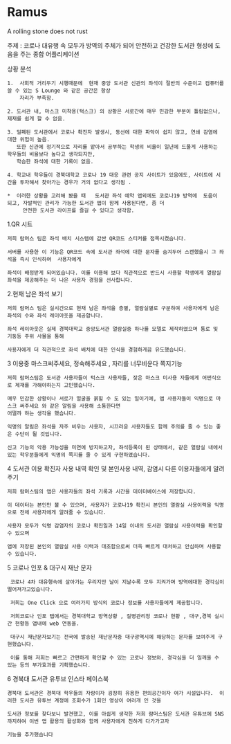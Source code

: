 # Ramus
A rolling stone does not rust

주제 : 코로나 대유행 속 모두가 방역의 주체가 되어 안전하고 건강한 도서관 형성에 도움을 주는 종합 어플리케이션


상황 분석


	1.  사회적 거리두기 시행때문에  현재 중앙 도서관 신관의 좌석이 절반의 수준이고 컴퓨터를 쓸 수 있는 S Lounge 와 같은 공간은 항상
	    자리가 부족함.
  
	2. 도서관 내, 마스크 미착용(턱스크) 의 상황은 서로간에 매우 민감한 부분이 틀림없으나, 제재를 쉽게 할 수 없음.
  
	3. 밀폐된 도서관에서 코로나 확진자 발생시, 동선에 대한 파악이 쉽지 않고, 연쇄 감염에 대한 위험이 높음. 
	   또한 신관에 정기적으로 자리를 맡아서 공부하는 학생의 비율이 일년에 드물게 사용하는 학우들의 비율보다 높다고 생각되지만,
	   학습한 좌석에 대한 기록이 없음.
     
	4. 학교내 학우들이 경북대학교 코로나 19 대응 관련 공지 사이트가 있음에도, 사이트에 시간을 투자해서 찾아가는 경우가 거의 없다고 생각됨 .
  
    *  이러한 상황을 고려해 봤을 때   도서관 좌석 예약 앱외에도 코로나19 방역에  도움이 되고, 자발적인 관리가 가능한 도서관 앱이 함께 사용된다면, 좀 더
	     안전한 도서관 라이프를 즐길 수 있다고 생각함.





1.QR 시트 
    
    저희 람머스 팀은 좌석 배치 시스템에 값싼 QR코드 스티커를 접목시켰습니다.
    
    서버를 사용한 이 기능은 QR코드 속에 도서관 좌석에 대한 문자를 숨겨두어 스캔했을시 그 좌석을 즉시 인식하여  사용자에게
    
    좌석이 배정받게 되어있습니다. 이를 이용해 보다 직관적으로 반드시 사용할 학생에게 열람실 좌석을 제공해주는 더 나은 사용자 경험을 선사합니다.
    
    

2.현재 남은 좌석 보기
     
    저희 람머스 팀은 실시간으로 현재 남은 좌석을 층별, 열람실별로 구분하여 사용자에게 남은 좌석의 수와 좌석 레이아웃을 제공합니다.
    
    좌석 레이아웃은 실제 경북대학교 중앙도서관 열람실중 하나를 모델로 제작하였으며 통로 및 기둥등 주위 사물을 통해
    
    사용자에게 더 직관적으로 좌석 배치에 대한 인식을 경험하게끔 유도했습니다.



3 이용중 마스크써주세요, 정숙해주세요 , 자리를 너무비운다 쪽지기능

    저희 람머스팀은 도서관 사용자들이 턱스크 사용자들, 잦은 마스크 미사용 자들에게 어떤식으로 제재를 가해야하는지 고민했습니다.
    
    매우 민감한 상황이나 서로가 얼굴을 붉힐 수 도 있는 일이기에, 앱 사용자들이 익명으로 마스크 써주세요 와 같은 알림을 사용해 소통한다면
    어떨까 하는 생각을 했습니다.
    
    익명의 알림은 좌석을 자주 비우는 사용자, 시끄러운 사용자들도 함께 주의를 줄 수 있는 좋은 수단이 될 것입니다.
    
    신고 기능의 악용 가능성을 미연에 방지하고자, 좌석등록이 된 상태에서, 같은 열람실 내에서 있는 학우분들에게 익명의 쪽지를 줄 수 있게 구현하였습니다.
    

4 도서관 이용 확진자 사용 내역 확인 및 본인사용 내역, 감염시 다른 이용자들에게 알려주기

    저희 람머스팀의 앱은 사용자들의 좌석 기록과 시간을 데이터베이스에 저장합니다. 
    
    이 데이터는 본인만 볼 수 있으며, 사용자가 코로나19 확진시 본인의 열람실 사용이력을 익명으로 전체 사용자에게 알려줄 수 있습니다.
    
    사용자 모두가 익명 감염자의 코로나 확진일과 14일 이내의 도서관 열람실 사용이력을 확인할 수 있으며 
    
    앱에 저장된 본인의 열람실 사용 이력과 대조함으로써 더욱 빠르게 대처하고 안심하며 사용할 수 있습니다.

5 코로나 인포 & 대구시 재난 문자
     
     코로나 4차 대유행속에 살아가는 우리지만 날이 지날수록 모두 지켜가며 방역에대한 경각심이 떨어져가고있습니다.
     
     저희는 One Click 으로 여러가지 방식의 코로나 정보를 사용자들에게 제공합니다.
     
     저희코로나 인포 탭에서는 경북대학교 방역상황 , 질병관리청 코로나 현황 , 대구,경북 실시간 현황등 앱내에 web 연동을.
     
     대구시 재난문자보기는 전국에 발송된 재난문자중 대구광역시에 해당하는 문자를 보여주게 구현했습니다.
     
     이를 통해 저희는 빠르고 간편하게 확인할 수 있는 코로나 정보와, 경각심을 더 일깨울 수 있는 등의 부가효과를 기획했습니다.


6  경북대 도서관 유투브 인스타 페이스북
   
    경북대 도서관은 경북대 학우들의 자랑이자 굉장히 유용한 편의공간이자 여가 시설입니다.  이러한 도서관 유투브 계정에 조회수가 1회인 영상이 여러개 인 것을
    
    도서관 정보를 찾다보니 발견했고, 이를 아쉽게 생각한 저희 람머스팀은 도서관 유튜브에 SNS 까지하여 이번 앱 활용의 활성화와 함께 사용자에게 친하게 다가가고자 
    
    기능을 추가했습니다

